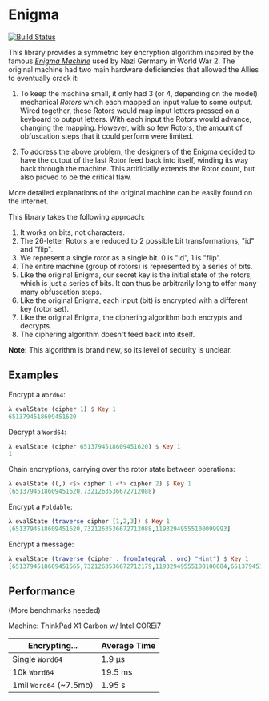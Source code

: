 Enigma
======

[![Build Status](https://travis-ci.org/fosskers/enigma.svg?branch=master)](https://travis-ci.org/fosskers/enigma)

This library provides a symmetric key encryption algorithm inspired by the
famous [*Enigma Machine*](https://en.wikipedia.org/wiki/Enigma_machine) used
by Nazi Germany in World War 2. The original machine had two main hardware
deficiencies that allowed the Allies to eventually crack it:

1. To keep the machine small, it only had 3 (or 4, depending on the model)
mechanical *Rotors* which each mapped an input value to some output. Wired
together, these Rotors would map input letters pressed on a keyboard to
output letters. With each input the Rotors would advance, changing the
mapping. However, with so few Rotors, the amount of obfuscation steps that
it could perform were limited.

2. To address the above problem, the designers of the Enigma decided to have
the output of the last Rotor feed back into itself, winding its way back
through the machine. This artificially extends the Rotor count, but also
proved to be the critical flaw.

More detailed explanations of the original machine can be easily found on
the internet.

This library takes the following approach:

1. It works on bits, not characters.
2. The 26-letter Rotors are reduced to 2 possible bit transformations, "id" and "flip".
3. We represent a single rotor as a single bit. 0 is "id", 1 is "flip".
4. The entire machine (group of rotors) is represented by a series of bits.
5. Like the original Enigma, our secret key is the initial state of the rotors,
   which is just a series of bits. It can thus be arbitrarily long to offer
   many many obfuscation steps.
6. Like the original Enigma, each input (bit) is encrypted with a different key (rotor set).
7. Like the original Enigma, the ciphering algorithm both encrypts and decrypts.
8. The ciphering algorithm doesn't feed back into itself.

**Note:** This algorithm is brand new, so its level of security is unclear.

Examples
--------

Encrypt a `Word64`:
```haskell
λ evalState (cipher 1) $ Key 1
6513794518609451620
```

Decrypt a `Word64`:
```haskell
λ evalState (cipher 6513794518609451620) $ Key 1
1
```

Chain encryptions, carrying over the rotor state between operations:
```haskell
λ evalState ((,) <$> cipher 1 <*> cipher 2) $ Key 1
(6513794518609451620,7321263536672712088)
```

Encrypt a `Foldable`:
```haskell
λ evalState (traverse cipher [1,2,3]) $ Key 1
[6513794518609451620,7321263536672712088,11932949555100099993]
```

Encrypt a message:
```haskell
λ evalState (traverse (cipher . fromIntegral . ord) "Hint") $ Key 1
[6513794518609451565,7321263536672712179,11932949555100100084,6513794518609451537]
```

Performance
-----------

(More benchmarks needed)

Machine: ThinkPad X1 Carbon w/ Intel COREi7

Encrypting... | Average Time
------------- | ------------
Single `Word64` | 1.9 μs
10k `Word64` | 19.5 ms
1mil `Word64` (~7.5mb) | 1.95 s
